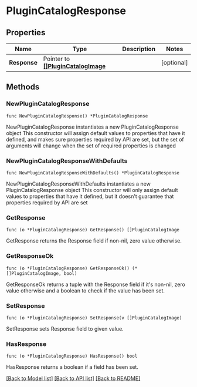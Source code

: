 # PluginCatalogResponse

## Properties

Name | Type | Description | Notes
------------ | ------------- | ------------- | -------------
**Response** | Pointer to [**[]PluginCatalogImage**](PluginCatalogImage.md) |  | [optional] 

## Methods

### NewPluginCatalogResponse

`func NewPluginCatalogResponse() *PluginCatalogResponse`

NewPluginCatalogResponse instantiates a new PluginCatalogResponse object
This constructor will assign default values to properties that have it defined,
and makes sure properties required by API are set, but the set of arguments
will change when the set of required properties is changed

### NewPluginCatalogResponseWithDefaults

`func NewPluginCatalogResponseWithDefaults() *PluginCatalogResponse`

NewPluginCatalogResponseWithDefaults instantiates a new PluginCatalogResponse object
This constructor will only assign default values to properties that have it defined,
but it doesn't guarantee that properties required by API are set

### GetResponse

`func (o *PluginCatalogResponse) GetResponse() []PluginCatalogImage`

GetResponse returns the Response field if non-nil, zero value otherwise.

### GetResponseOk

`func (o *PluginCatalogResponse) GetResponseOk() (*[]PluginCatalogImage, bool)`

GetResponseOk returns a tuple with the Response field if it's non-nil, zero value otherwise
and a boolean to check if the value has been set.

### SetResponse

`func (o *PluginCatalogResponse) SetResponse(v []PluginCatalogImage)`

SetResponse sets Response field to given value.

### HasResponse

`func (o *PluginCatalogResponse) HasResponse() bool`

HasResponse returns a boolean if a field has been set.


[[Back to Model list]](../README.md#documentation-for-models) [[Back to API list]](../README.md#documentation-for-api-endpoints) [[Back to README]](../README.md)


